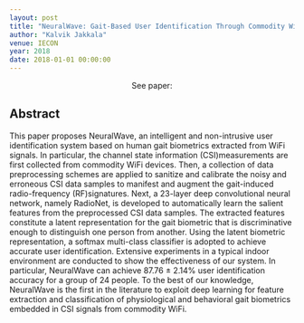 ```yaml
---
layout: post
title: "NeuralWave: Gait-Based User Identification Through Commodity WiFi and Deep Learning"
author: "Kalvik Jakkala"
venue: IECON
year: 2018
date: 2018-01-01 00:00:00
---
```


<center>See paper: <a href="https://ieeexplore.ieee.org/document/8591820"><i class="fa fa-file-text" aria-hidden="true"></i></a></center>

## Abstract
This paper proposes NeuralWave, an intelligent and non-intrusive user identification system based on human gait biometrics extracted from WiFi signals. In particular, the channel state information (CSI)measurements are first collected from commodity WiFi devices. Then, a collection of data preprocessing schemes are applied to sanitize and calibrate the noisy and erroneous CSI data samples to manifest and augment the gait-induced radio-frequency (RF)signatures. Next, a 23-layer deep convolutional neural network, namely RadioNet, is developed to automatically learn the salient features from the preprocessed CSI data samples. The extracted features constitute a latent representation for the gait biometric that is discriminative enough to distinguish one person from another. Using the latent biometric representation, a softmax multi-class classifier is adopted to achieve accurate user identification. Extensive experiments in a typical indoor environment are conducted to show the effectiveness of our system. In particular, NeuralWave can achieve 87.76 ± 2.14% user identification accuracy for a group of 24 people. To the best of our knowledge, NeuralWave is the first in the literature to exploit deep learning for feature extraction and classification of physiological and behavioral gait biometrics embedded in CSI signals from commodity WiFi.
